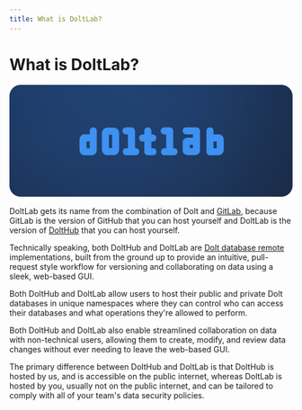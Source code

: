 ```yaml
---
title: What is DoltLab?
---
```


# What is DoltLab?

![](../../.gitbook/assets/doltlab-preview.png)

DoltLab gets its name from the combination of Dolt and [GitLab](https://about.gitlab.com/), because GitLab is the version of GitHub that you can host yourself and DoltLab is the version of [DoltHub](https://www.dolthub.com) that you can host yourself.

Technically speaking, both DoltHub and DoltLab are [Dolt database remote](https://www.dolthub.com/blog/2024-04-25-why-remotes/) implementations, built from the ground up to provide an intuitive, pull-request style workflow for versioning and collaborating on data using a sleek, web-based GUI.

Both DoltHub and DoltLab allow users to host their public and private Dolt databases in unique namespaces where they can control who can access their databases and what operations they're allowed to perform.

Both DoltHub and DoltLab also enable streamlined collaboration on data with non-technical users, allowing them to create, modify, and review data changes without ever needing to leave the web-based GUI.

The primary difference between DoltHub and DoltLab is that DoltHub is hosted by us, and is accessible on the public internet, whereas DoltLab is hosted by you, usually not on the public internet, and can be tailored to comply with all of your team's data security policies.
